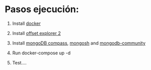 
# Pasos ejecución:

1.  Install [docker](https://www.docker.com/products/docker-desktop/)

2.  Install [offset explorer 2](https://www.kafkatool.com/download.html)

3.  Install [mongoDB compass](https://www.mongodb.com/try/download/compass), [mongosh](https://www.mongodb.com/docs/mongodb-shell/install/) 
    and [mongodb-community](https://www.mongodb.com/docs/manual/administration/install-community/)
    
4.  Run docker-compose up -d

5.  Test....

